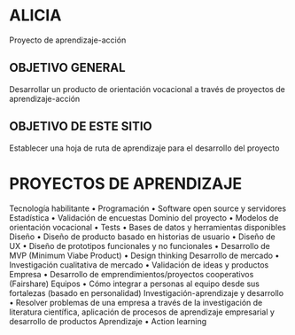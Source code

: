 # ALICIA
Proyecto de aprendizaje-acción
## OBJETIVO GENERAL
Desarrollar un producto de orientación vocacional a través de proyectos de aprendizaje-acción
## OBJETIVO DE ESTE SITIO
Establecer una hoja de ruta de aprendizaje para el desarrollo del proyecto

#  PROYECTOS DE APRENDIZAJE
Tecnología habilitante
	• Programación
	• Software open source y servidores
Estadística
	• Validación de encuestas
Dominio del proyecto
	• Modelos de orientación vocacional
	• Tests
	• Bases de datos y herramientas disponibles
Diseño
	• Diseño de producto basado en historias de usuario
	• Diseño de UX
	• Diseño de prototipos funcionales y no funcionales
	• Desarrollo de MVP (Minimum Viabe Product)
	• Design thinking
Desarrollo de mercado
	• Investigación cualitativa de mercado
	• Validación de ideas y productos
Empresa
	• Desarrollo de emprendimientos/proyectos cooperativos (Fairshare)
Equipos
	• Cómo integrar a personas al equipo desde sus fortalezas (basado en personalidad)
Investigación-aprendizaje y desarrollo
	• Resolver problemas de una empresa a través de la investigación de literatura científica, aplicación de procesos de aprendizaje empresarial y desarrollo de productos
Aprendizaje
	• Action learning


